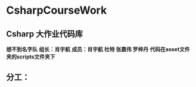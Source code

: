 # CsharpCourseWork
## Csharp 大作业代码库
**想不到名字队**
**组长：肖宇航**
**成员：肖宇航 杜特 张嘉伟 罗梓丹**
**代码在asset文件夹的scripts文件夹下**
## 分工：

